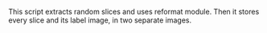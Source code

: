 This script extracts random slices and uses reformat module.
Then it stores every slice and its label image, in two separate images. 
